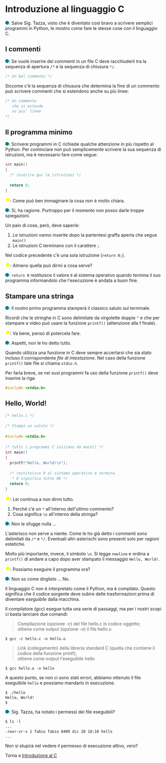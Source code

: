 # Introduzione al linguaggio C

![](../../images/people/tess.png): Salve Sig. Tazza, visto che è diventato così
bravo a scrivere semplici programmi in Python, le mostro come fare le stesse
cose con il linguaggio C.

## I commenti

![](../../images/people/tess.png): Se vuole inserire dei commenti in un file C
deve racchiuderli tra la sequenza di apertura `/*` e la sequenza di chiusura `*/`.

```c
/* Un bel commento */
```

Siccome c'è la sequenza di chiusura che determina la fine
di un commento può scrivere commenti che si estendono anche
su più linee:

```c
/* Un commento
   che si estende
   su piu' linee
*/
```

## Il programma minimo

![](../../images/people/tess.png): Scrivere programmi in C richiede
qualche attenzione in più rispetto al Python. Per cominciare
non può semplicemente scrivere la sua sequenza di istruzioni,
ma è necessario fare come segue:

```c
int main()
{
  /* inserire qui le istruzioni */

  return 0;
}
```

![](../../images/people/tazza.png): Come può ben immaginare la cosa
non è molto chiara.

![](../../images/people/tess.png): Si, ha ragione. Purtroppo per il
momento non posso darle troppe spiegazioni.

Un paio di cose, però, deve saperle:

1. Le istruzioni vanno inserite dopo la partentesi graffa aperta che segue `main()`
2. Le istruzioni C terminano con il carattere `;`

Nel codice precedente c'è una sola istruzione (`return 0;`).

![](../../images/people/tazza.png): Almeno quella può dirmi a cosa serve?

![](../../images/people/tess.png): `return 0` restituisce il valore `0` al sistema operativo quando termina il suo programma informandolo che l'esecuzione è andata a buon fine.

## Stampare una stringa

![](../../images/people/tess.png): Il nostro primo programma
stamperà il classico saluto sul terminale.

Ricordi che le stringhe in C sono delimitate da virgolette doppie `"` e che
per stampare a video può usare la funzione `printf()` (attenzione alla f finale).

![](../../images/people/tazza.png): Va bene, penso di potercela fare.

![](../../images/people/tess.png): Aspetti, non le ho detto tutto.

Quando utilizza una funzione in C deve sempre accertarsi
che sia stato incluso il corrispondente *file di intestazione*.
Nel caso della funzione `printf()` tale file si chiama `stdio.h`.

Per farla breve, se nei suoi programmi fa uso della funzione `printf()` deve inserire la riga:

```c
#include <stdio.h>
```

## Hello, World!

```c
/* hello.c */

/* Stampa un saluto */

#include <stdio.h>

/* tutti i programmi C iniziano da main() */
int main()
{
  printf("Hello, World!\n");

  /* restituisce 0 al sistema operativo e termina.
   * 0 significa tutto OK */
  return 0;
}
```

![](../../images/people/tazza.png): Lei continua a non dirmi tutto.
1. Perché c'è un `*` all'interno dell'ultimo commento?
2. Cosa significa `\n` all'interno della stringa?

![](../../images/people/tess.png): Non le sfugge nulla ...

L'asterisco non serve a niente. Come le ho già detto i commenti
sono delimitati da `/*` e `*/`. Eventuali altri asterischi
sono presenti solo per ragioni estetiche.

Molto più importante, invece, il simbolo `\n`.
Si legge `newline` e ordina a `printf()` di andare a capo dopo aver
stampato il messaggio `Hello, World!`.

![](../../images/people/tazza.png): Possiamo eseguire il programma ora?

![](../../images/people/tess.png): Non so come dirglielo ... No.

Il linguaggio C non è interpretato come il Python, ma è compilato.
Questo significa che il codice sorgente deve subire
delle trasformazioni prima di diventare *eseguibile* dalla macchina.

Il compilatore (gcc) esegue tutta una serie di passaggi,
ma per i nostri scopi ci basta lanciare due comandi:

> Compilazione (opzione -c) del file hello.c in codice oggetto;
<br>ottiene come output (opzione -o) il file hello.o

```
$ gcc -c hello.c -o hello.o
```

> Link (collegamento) della libreria standard C (quella che contiene il codice della funzione printf);<br>
ottiene come output l'eseguibile hello

```
$ gcc hello.o -o hello
```

A questo punto, se non ci sono stati errori, abbiamo
ottenuto il file eseguibile `hello` e possiamo mandarlo in esecuzione.

```
$ ./hello
Hello, World!
$
```

![](../../images/people/tess.png): Sig. Tazza, ha notato i permessi dei file eseguibili?

```
$ ls -l
...
-rwxr-xr-x 1 fabio fabio 8400 dic 20 18:10 hello
...
```

Non si stupirà nel vedere il permesso di esecuzione attivo, vero?

Torna a [Introduzione al C](../summary.md)
